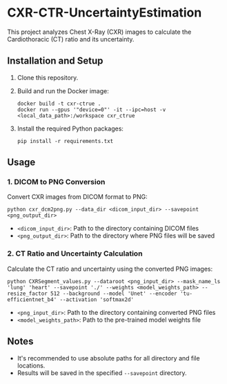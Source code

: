 # CXR-CTR-UncertaintyEstimation

This project analyzes Chest X-Ray (CXR) images to calculate the Cardiothoracic (CT) ratio and its uncertainty.

## Installation and Setup

1. Clone this repository.

2. Build and run the Docker image:
   ```
   docker build -t cxr-ctrue .
   docker run --gpus '"device=0"' -it --ipc=host -v <local_data_path>:/workspace cxr_ctrue
   ```

3. Install the required Python packages:
   ```
   pip install -r requirements.txt
   ```

## Usage

### 1. DICOM to PNG Conversion

Convert CXR images from DICOM format to PNG:

```
python cxr_dcm2png.py --data_dir <dicom_input_dir> --savepoint <png_output_dir>
```

- `<dicom_input_dir>`: Path to the directory containing DICOM files
- `<png_output_dir>`: Path to the directory where PNG files will be saved

### 2. CT Ratio and Uncertainty Calculation

Calculate the CT ratio and uncertainty using the converted PNG images:

```
python CXRSegment_values.py --dataroot <png_input_dir> --mask_name_ls 'lung' 'heart' --savepoint './' --weights <model_weights_path> --resize_factor 512 --background --model 'Unet' --encoder 'tu-efficientnet_b4' --activation 'softmax2d'
```

- `<png_input_dir>`: Path to the directory containing converted PNG files
- `<model_weights_path>`: Path to the pre-trained model weights file

## Notes

- It's recommended to use absolute paths for all directory and file locations.
- Results will be saved in the specified `--savepoint` directory.

